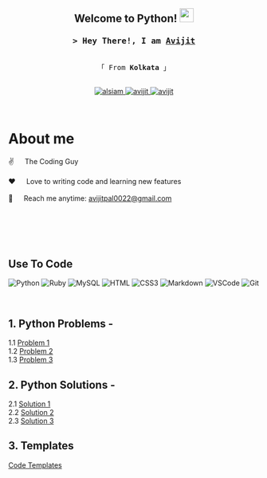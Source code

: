 
<h2 align="center">
  Welcome to Python!
  <img src="https://media.giphy.com/media/hvRJCLFzcasrR4ia7z/giphy.gif" width="28">
</h2>

<!-- Intro  -->
<h3 align="center">
        <samp>&gt; Hey There!, I am
                <b><a target="_blank" href="https://www.linkedin.com/in/avijit-pal-066b6b139/">Avijit</a></b>
        </samp>
</h3>


<p align="center"> 
  <samp>
    <br>
    「 From <b>Kolkata</b> 」
    <br>
    <br>
  </samp>
</p>

<p align="center">
 <a href="https://www.linkedin.com/in/avijit-pal-066b6b139/" target="_blank">
  <img src="https://img.shields.io/badge/LinkedIn-0077B5?style=for-the-badge&logo=linkedin&logoColor=white" alt="alsiam"/>
 </a>
 <a href="https://www.instagram.com/an_unorthodox_soul/?utm_source=qr&igshid=ZDc4ODBmNjlmNQ%3D%3D" target="_blank">
  <img src="https://img.shields.io/badge/Instagram-fe4164?style=for-the-badge&logo=instagram&logoColor=white" alt="avijit" />
 </a> 
 <a href="https://facebook.com/iam0022avijit" target="_blank">
  <img src="https://img.shields.io/badge/Facebook-20BEFF?&style=for-the-badge&logo=facebook&logoColor=white" alt="avijit"  />
  </a> 
</p>
<br />

<!-- About Section -->
 # About me
 
<p>
  
 ✌️ &emsp; The Coding Guy <br/><br/>
 ❤️ &emsp; Love to writing code and learning new features<br/><br/>
 📧 &emsp; Reach me anytime: avijitpal0022@gmail.com<br/><br/>

</p>

<br/>
<br/>
<br/>

## Use To Code
![Python](https://img.shields.io/badge/python-3670A0?style=for-the-badge&logo=python&logoColor=ffdd54)
![Ruby](https://img.shields.io/badge/ruby-%23CC342D.svg?style=for-the-badge&logo=ruby&logoColor=white)
![MySQL](https://img.shields.io/badge/mysql-%2300f.svg?style=for-the-badge&logo=mysql&logoColor=white)
![HTML](https://img.shields.io/badge/HTML5-E34F26?style=for-the-badge&logo=html5&logoColor=white)
![CSS3](https://img.shields.io/badge/CSS3-1572B6?style=for-the-badge&logo=css3&logoColor=white)
![Markdown](https://img.shields.io/badge/Markdown-000000?style=for-the-badge&logo=markdown&logoColor=white)
![VSCode](https://img.shields.io/badge/Visual_Studio-0078d7?style=for-the-badge&logo=visual%20studio&logoColor=white)
![Git](https://img.shields.io/badge/Git-F05032?style=for-the-badge&logo=git&logoColor=white)

<br/>

## 1. Python Problems -
1.1 [Problem 1](https://avijit0022.github.io/Python/Problems/Problem_1)
<br>
1.2 [Problem 2](https://avijit0022.github.io/Python/Problems/Problem_2)
<br>
1.3 [Problem 3](https://avijit0022.github.io/Python/Problems/Problem_2)

## 2. Python Solutions -
2.1 [Solution 1](https://avijit0022.github.io/Python/Solutions/Solution_1)
<br>
2.2 [Solution 2](https://avijit0022.github.io/Python/Solutions/Solution_2)
<br>
2.3 [Solution 3](https://avijit0022.github.io/Python/Solutions/Solution_3)

## 3. Templates
[Code Templates](https://avijit0022.github.io/Python/Template/template)
